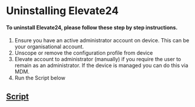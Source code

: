 # Uninstalling Elevate24

#### To uninstall Elevate24, please follow these step by step instructions. 


1. Ensure you have an active administrator account on device. This can be your organisational account.
2. Unscope or remove the configuration profile from device
3. Elevate account to administrator (manually) if you require the user to remain as an administrator. If the device is managed you can do this via MDM. 
4. Run the Script below


## [Script](/Documentation/UninstallElevate24.sh)